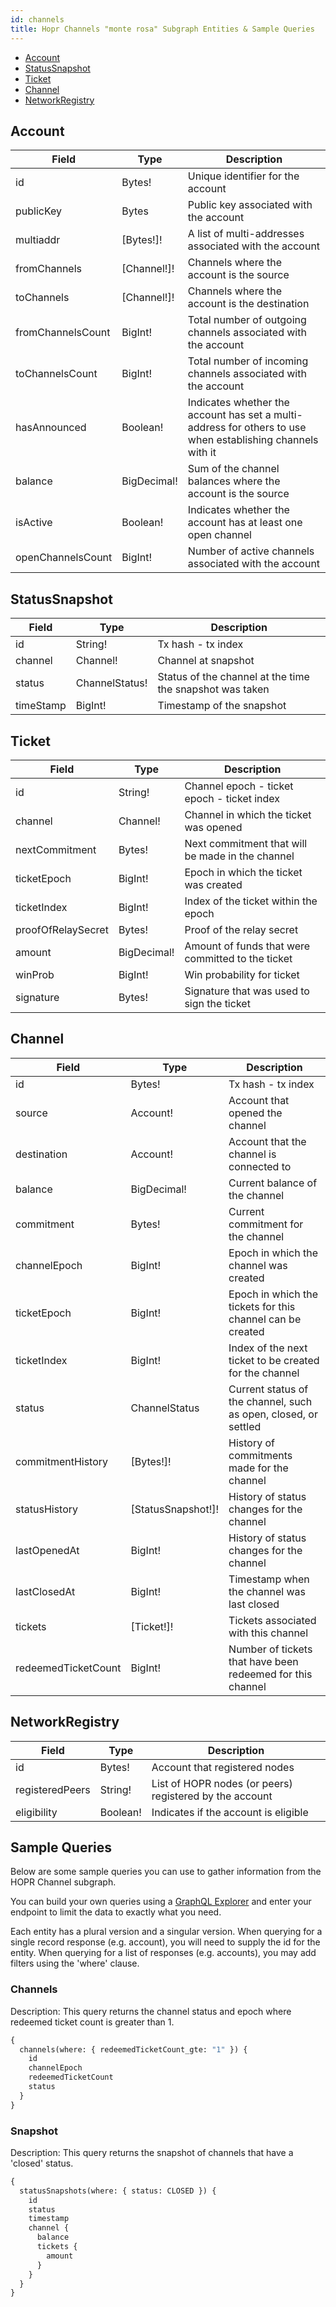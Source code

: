 ```yaml
---
id: channels
title: Hopr Channels "monte rosa" Subgraph Entities & Sample Queries
---
```



- [Account](#account)
- [StatusSnapshot](#statussnapshot)
- [Ticket](#ticket)
- [Channel](#channel)
- [NetworkRegistry](#networkregistry)

## Account

| Field             | Type        | Description                                                                                                |
| ----------------- | ----------- | ---------------------------------------------------------------------------------------------------------- |
| id                | Bytes!      | Unique identifier for the account                                                                          |
| publicKey         | Bytes       | Public key associated with the account                                                                     |
| multiaddr         | [Bytes!]!   | A list of multi-addresses associated with the account                                                      |
| fromChannels      | [Channel!]! | Channels where the account is the source                                                                   |
| toChannels        | [Channel!]! | Channels where the account is the destination                                                              |
| fromChannelsCount | BigInt!     | Total number of outgoing channels associated with the account                                              |
| toChannelsCount   | BigInt!     | Total number of incoming channels associated with the account                                              |
| hasAnnounced      | Boolean!    | Indicates whether the account has set a multi-address for others to use when establishing channels with it |
| balance           | BigDecimal! | Sum of the channel balances where the account is the source                                                |
| isActive          | Boolean!    | Indicates whether the account has at least one open channel                                                |
| openChannelsCount | BigInt!     | Number of active channels associated with the account                                                      |

## StatusSnapshot

| Field     | Type           | Description                                              |
| --------- | -------------- | -------------------------------------------------------- |
| id        | String!        | Tx hash - tx index                                       |
| channel   | Channel!       | Channel at snapshot                                      |
| status    | ChannelStatus! | Status of the channel at the time the snapshot was taken |
| timeStamp | BigInt!        | Timestamp of the snapshot                                |

## Ticket

| Field              | Type        | Description                                       |
| ------------------ | ----------- | ------------------------------------------------- |
| id                 | String!     | Channel epoch - ticket epoch - ticket index       |
| channel            | Channel!    | Channel in which the ticket was opened            |
| nextCommitment     | Bytes!      | Next commitment that will be made in the channel  |
| ticketEpoch        | BigInt!     | Epoch in which the ticket was created             |
| ticketIndex        | BigInt!     | Index of the ticket within the epoch              |
| proofOfRelaySecret | Bytes!      | Proof of the relay secret                         |
| amount             | BigDecimal! | Amount of funds that were committed to the ticket |
| winProb            | BigInt!     | Win probability for ticket                        |
| signature          | Bytes!      | Signature that was used to sign the ticket        |

## Channel

| Field               | Type               | Description                                                     |
| ------------------- | ------------------ | --------------------------------------------------------------- |
| id                  | Bytes!             | Tx hash - tx index                                              |
| source              | Account!           | Account that opened the channel                                 |
| destination         | Account!           | Account that the channel is connected to                        |
| balance             | BigDecimal!        | Current balance of the channel                                  |
| commitment          | Bytes!             | Current commitment for the channel                              |
| channelEpoch        | BigInt!            | Epoch in which the channel was created                          |
| ticketEpoch         | BigInt!            | Epoch in which the tickets for this channel can be created      |
| ticketIndex         | BigInt!            | Index of the next ticket to be created for the channel          |
| status              | ChannelStatus      | Current status of the channel, such as open, closed, or settled |
| commitmentHistory   | [Bytes!]!          | History of commitments made for the channel                     |
| statusHistory       | [StatusSnapshot!]! | History of status changes for the channel                       |
| lastOpenedAt        | BigInt!            | History of status changes for the channel                       |
| lastClosedAt        | BigInt!            | Timestamp when the channel was last closed                      |
| tickets             | [Ticket!]!         | Tickets associated with this channel                            |
| redeemedTicketCount | BigInt!            | Number of tickets that have been redeemed for this channel      |

## NetworkRegistry

| Field           | Type     | Description                                             |
| --------------- | -------- | ------------------------------------------------------- |
| id              | Bytes!   | Account that registered nodes                           |
| registeredPeers | String!  | List of HOPR nodes (or peers) registered by the account |
| eligibility     | Boolean! | Indicates if the account is eligible                    |

## Sample Queries

Below are some sample queries you can use to gather information from the HOPR Channel subgraph.

You can build your own queries using a [GraphQL Explorer](https://graphiql-online.com/graphiql) and enter your endpoint to limit the data to exactly what you need.

Each entity has a plural version and a singular version. When querying for a single record response (e.g. account), you will need to supply the id for the entity. When querying for a list of responses (e.g. accounts), you may add filters using the 'where' clause.

### Channels

Description: This query returns the channel status and epoch where redeemed ticket count is greater than 1.

```graphql
{
  channels(where: { redeemedTicketCount_gte: "1" }) {
    id
    channelEpoch
    redeemedTicketCount
    status
  }
}
```

### Snapshot

Description: This query returns the snapshot of channels that have a 'closed' status.

```graphql
{
  statusSnapshots(where: { status: CLOSED }) {
    id
    status
    timestamp
    channel {
      balance
      tickets {
        amount
      }
    }
  }
}
```
